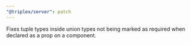 ```yaml
---
"@triplex/server": patch
---
```


Fixes tuple types inside union types not being marked as required when declared
as a prop on a component.
